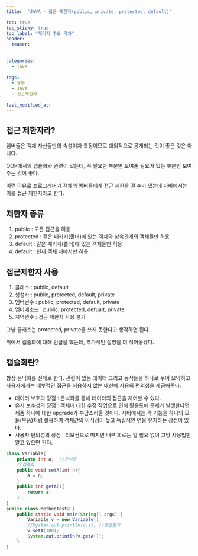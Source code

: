 ```yaml
---
title:  "JAVA - 접근 제한자(public, private, protected, default)"

toc: true
toc_sticky: true
toc_label: "페이지 주요 목차"
header:
  teaser: 
  
  
categories:
  - java
  
tags:
  - 공부
  - JAVA
  - 접근제한자
  
last_modified_at: 
---
```


## 접근 제한자라?

멤버들은 객체 자신들만의 속성이자 특징이므로 대외적으로 공개되는 것이 좋은 것은 아니다.

OOP에서의 캡슐화와 관련이 있는데, 꼭 필요한 부분만 보여줄 필요가 있는 부분만 보여주는 것이 좋다.

이런 이유로 프로그래머가 객체의 멤버들에게 접근 제한을 걸 수가 있는데 자바에서는 이를 접근 제한자라고 한다.

## 제한자 종류

1. public : 모든 접근을 허용
2. protected : 같은 패키지(폴더)에 있는 객체와 상속관계의 객체들만 허용
3. default : 같은 패키지(폴더)에 있는 객체들만 허용
4. default : 현재 객체 내에서만 허용

## 접근제한자 사용

1. 클래스 : public, default
2. 생성자 : public, protected, default, private
3. 멤버변수 : public, protected, default, private
4. 멤버메소드 : public, protected, defualt, private
5. 지역변수 : 접근 제한자 사용 불가

그냥 클래스는 protected, private을 쓰지 못한다고 생각하면 된다.

위에서 캡슐화에 대해 언급을 했는데, 추가적인 설명을 더 적어놓겠다.

## 캡슐화란?

항상 은닉화를 전제로 한다. 관련이 있는 데이터 그리고 동작들을 하나로 묶어 요약하고 사용자에게는 내부적인 접근을 허용하지 않는 대신에 사용의 편의성을 제공해준다.

- 데이터 보호의 장점 : 은닉화를 통해 데이터의 접근을 제어할 수 있다.
- 유지 보수성의 장점 : 객체에 대한 수정 작업으로 인해 활용도에 문제가 발생한다면 제품 하나에 대한 upgrade가 부담스러울 것이다. 자바에서는 각 기능을 하나의 모듈(부품)처럼 활용하여 객체간의 이식성이 높고 독립적인 면을 유지하는 장점이 있다.
- 사용자 편의성의 장점 : 리모컨으로 따지면 내부 회로는 알 필요 없이 그냥 사용법만 알고 있으면 된다.

```java
class Variable{
    private int a;  //은닉화
    //캡슐화
    public void setA(int n){
        a = n;
    }
    public int getA(){
        return a;
    }
}
public class MethodTest2 {
    public static void main(String[] args) {
        Variable v = new Variable();   
        //System.out.println(v.a); //호출불가
        v.setA(100);
        System.out.println(v.getA());
    }
}
```

